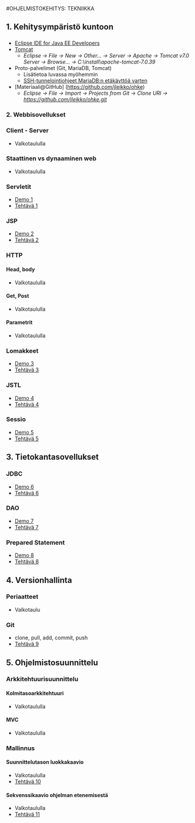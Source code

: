 #OHJELMISTOKEHITYS: TEKNIIKKA

## 1. Kehitysympäristö kuntoon

###
* [Eclipse IDE for Java EE Developers](http://www.eclipse.org)
* [Tomcat](http://tomcat.apache.org)
  * *Eclipse -> File -> New -> Other... -> Server -> Apache -> Tomcat v7.0 Server -> Browse... -> C:\install\apache-tomcat-7.0.39*
* Proto-palvelimet (Git, MariaDB, Tomcat)
  * Lisätietoa luvassa myöhemmin
  * [SSH-tunnelointiohjeet MariaDB:n etäkäyttöä varten](http://myy.haaga-helia.fi/~ict2tn007/materiaalit/SSHputkitus_proto.pdf)
* [Materiaali@GitHub] (https://github.com/jleikko/ohke)
  * *Eclipse -> File -> Import -> Projects from Git -> Clone URI -> https://github.com/jleikko/ohke.git*

### 2. Webbisovellukset

### Client - Server

* Valkotaululla

### Staattinen vs dynaaminen web

* Valkotaululla

### Servletit

* [Demo 1](demot/d01-servlet)
* [Tehtävä 1](teht/t01-servlet.md)

### JSP

* [Demo 2](demot/d02-jsp)
* [Tehtävä 2](teht/t02-jsp.md)

### HTTP

#### Head, body

* Valkotaululla

#### Get, Post

* Valkotaululla

#### Parametrit

* Valkotaululla

### Lomakkeet

* [Demo 3](demot/d03-form)
* [Tehtävä 3](teht/t03-form.md)

### JSTL

* [Demo 4](demot/d04-jstl)
* [Tehtävä 4](teht/t04-jstl.md)

### Sessio

* [Demo 5](demot/d05-session)
* [Tehtävä 5](teht/t05-session.md)

## 3. Tietokantasovellukset

### JDBC

* [Demo 6](demot/d06-jdbc)
* [Tehtävä 6](teht/t06-jdbc.md)

### DAO

* [Demo 7](demot/d07-dao)
* [Tehtävä 7](teht/t07-dao.md)

### Prepared Statement

* [Demo 8](demot/d08-prepstat)
* [Tehtävä 8](teht/t08-prepstat.md)

## 4. Versionhallinta

### Periaatteet

* Valkotaulu

### Git

* clone, pull, add, commit, push
* [Tehtävä 9](teht/t09-git.md)

## 5. Ohjelmistosuunnittelu

### Arkkitehtuurisuunnittelu

#### Kolmitasoarkkitehtuuri

* Valkotaululla

#### MVC

* Valkotaululla

### Mallinnus

#### Suunnittelutason luokkakaavio

* Valkotaululla
* [Tehtävä 10](teht/t10-uml_class.md)

#### Sekvenssikaavio ohjelman etenemisestä

* Valkotaululla
* [Tehtävä 11](teht/t11-uml_seq.md)

